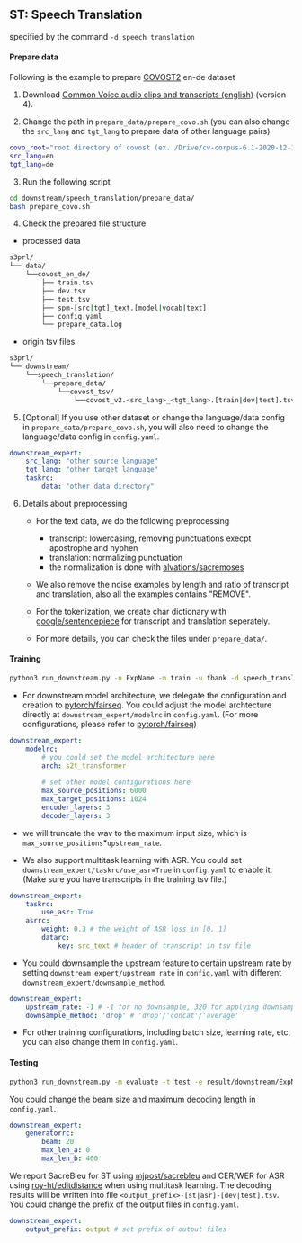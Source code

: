 ## ST: Speech Translation

specified by the command `-d speech_translation`

#### Prepare data

Following is the example to prepare [COVOST2](https://github.com/facebookresearch/covost) en-de dataset

1. Download [Common Voice audio clips and transcripts (english)](https://commonvoice.mozilla.org/en/datasets) (version 4).

2. Change the path in `prepare_data/prepare_covo.sh` (you can also change the `src_lang` and `tgt_lang` to prepare data of other language pairs)

```bash
covo_root="root directory of covost (ex. /Drive/cv-corpus-6.1-2020-12-11)"
src_lang=en
tgt_lang=de
```

3. Run the following script

```bash
cd downstream/speech_translation/prepare_data/
bash prepare_covo.sh
```

4. Check the prepared file structure

* processed data

```bash
s3prl/
└── data/
    └──covost_en_de/
        ├── train.tsv
        ├── dev.tsv
        ├── test.tsv
        ├── spm-[src|tgt]_text.[model|vocab|text]
        ├── config.yaml
        └── prepare_data.log
```

* origin tsv files

```bash
s3prl/
└── downstream/
    └──speech_translation/
        └──prepare_data/
            └──covost_tsv/
                └──covost_v2.<src_lang>_<tgt_lang>.[train|dev|test].tsv
```

5. [Optional] If you use other dataset or change the language/data config in `prepare_data/prepare_covo.sh`, you will also need to change the language/data config in `config.yaml`.

```yaml
downstream_expert:
    src_lang: "other source language"
    tgt_lang: "other target language"
    taskrc:
        data: "other data directory"
```

6. Details about preprocessing

    * For the text data, we do the following preprocessing
        * transcript: lowercasing, removing punctuations execpt apostrophe and hyphen
        * translation: normalizing punctuation
        * the normalization is done with [alvations/sacremoses](https://github.com/alvations/sacremoses)
    
    * We also remove the noise examples by length and ratio of transcript and translation, also all the examples contains "REMOVE".

    * For the tokenization, we create char dictionary with [google/sentencepiece](https://github.com/google/sentencepiece) for transcript and translation seperately.

    * For more details, you can check the files under `prepare_data/`.

#### Training

```bash
python3 run_downstream.py -n ExpName -m train -u fbank -d speech_translation
```

* For downstream model architecture, we delegate the configuration and creation to [pytorch/fairseq](https://github.com/pytorch/fairseq). You could adjust the model archtecture directly at `downstream_expert/modelrc` in `config.yaml`. (For more configurations, please refer to [pytorch/fairseq](https://github.com/pytorch/fairseq/blob/master/fairseq/models/speech_to_text/s2t_transformer.py))

```yaml
downstream_expert:
    modelrc:
        # you could set the model architecture here
        arch: s2t_transformer
        
        # set other model configurations here
        max_source_positions: 6000
        max_target_positions: 1024
        encoder_layers: 3
        decoder_layers: 3
```

* we will truncate the wav to the maximum input size, which is `max_source_positions`*`upstream_rate`.

* We also support multitask learning with ASR. You could set `downstream_expert/taskrc/use_asr=True` in `config.yaml` to enable it. (Make sure you have transcripts in the training tsv file.)

```yaml
downstream_expert:
    taskrc:
        use_asr: True
    asrrc:
        weight: 0.3 # the weight of ASR loss in [0, 1]
        datarc:
            key: src_text # header of transcript in tsv file
```

* You could downsample the upstream feature to certain upstream rate by setting `downstream_expert/upstream_rate` in `config.yaml` with different `downstream_expert/downsample_method`.

```yaml
downstream_expert:
    upstream_rate: -1 # -1 for no downsample, 320 for applying downsampling
    downsample_method: 'drop' # 'drop'/'concat'/'average'
```

* For other training configurations, including batch size, learning rate, etc, you can also change them in `config.yaml`.

#### Testing

```bash
python3 run_downstream.py -m evaluate -t test -e result/downstream/ExpName/dev-best.ckpt
```

You could change the beam size and maximum decoding length in `config.yaml`.

```yaml
downstream_expert:
    generatorrc:
        beam: 20
        max_len_a: 0
        max_len_b: 400
```

We report SacreBleu for ST using [mjpost/sacrebleu](https://github.com/mjpost/sacrebleu) and CER/WER for ASR using [roy-ht/editdistance](https://github.com/roy-ht/editdistance) when using multitask learning.
The decoding results will be written into file `<output_prefix>-[st|asr]-[dev|test].tsv`. You could change the prefix of the output files in `config.yaml`.
```yaml
downstream_expert:
    output_prefix: output # set prefix of output files
```